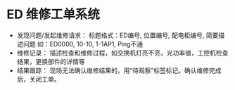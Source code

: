 # ED 维修工单系统
* 发现问题/发起维修请求：
标题格式：ED编号, 位置编号, 配电柜编号, 简要描述问题  如：ED0000, 10-10, 1-1AP1, Ping不通
* 维修记录：
描述检查和维修过程，如交换机灯亮不亮，光功率值，工控机检查结果，更换部件的详情等
* 结果跟踪：
现场无法确认维修结果的，用“待观察”标签标记。确认维修完成后，关闭工单。
